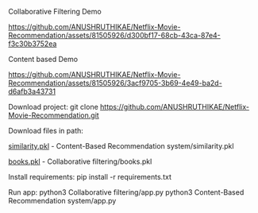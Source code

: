 
Collaborative Filtering Demo

https://github.com/ANUSHRUTHIKAE/Netflix-Movie-Recommendation/assets/81505926/d300bf17-68cb-43ca-87e4-f3c30b3752ea


Content based Demo

https://github.com/ANUSHRUTHIKAE/Netflix-Movie-Recommendation/assets/81505926/3acf9705-3b69-4e49-ba2d-d6afb3a43731



Download project:
git clone https://github.com/ANUSHRUTHIKAE/Netflix-Movie-Recommendation.git

Download files in path:

[similarity.pkl](https://drive.google.com/file/d/1HyriZW1lxhrmBE6a_lpl49Rswwds9Gwj/view?usp=sharing)  - Content-Based Recommendation system/similarity.pkl

[books.pkl](https://drive.google.com/file/d/1R03wYpa3NDLSjRkwSWvq9I4eRhX69aqh/view?usp=sharing) - Collaborative filtering/books.pkl

Install requirements:
pip install -r requirements.txt

Run app:
python3 Collaborative filtering/app.py
python3 Content-Based Recommendation system/app.py



